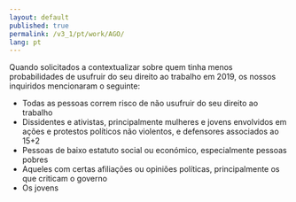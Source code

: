 ```yaml
---
layout: default
published: true
permalink: /v3_1/pt/work/AGO/
lang: pt
---
```


Quando solicitados a contextualizar sobre quem tinha menos probabilidades de usufruir do seu direito ao trabalho em 2019, os nossos inquiridos mencionaram o seguinte:

- Todas as pessoas correm risco de não usufruir do seu direito ao trabalho
- Dissidentes e ativistas, principalmente mulheres e jovens envolvidos em ações e protestos políticos não violentos, e defensores associados ao 15+2
- Pessoas de baixo estatuto social ou económico, especialmente pessoas pobres
- Aqueles com certas afiliações ou opiniões políticas, principalmente os que criticam o governo
- Os jovens


